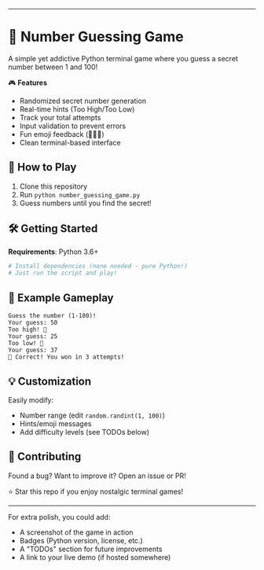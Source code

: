 
---

# 🔢 Number Guessing Game  

A simple yet addictive Python terminal game where you guess a secret number between 1 and 100!

🎮 **Features**  
- Randomized secret number generation  
- Real-time hints (Too High/Too Low)  
- Track your total attempts  
- Input validation to prevent errors  
- Fun emoji feedback (🔼🔽🎉)  
- Clean terminal-based interface  

## 🚀 How to Play  
1. Clone this repository  
2. Run `python number_guessing_game.py`  
3. Guess numbers until you find the secret!  



## 🛠️ Getting Started  
**Requirements**: Python 3.6+  

```python
# Install dependencies (none needed - pure Python!)  
# Just run the script and play!  
```

## 📸 Example Gameplay  
```
Guess the number (1-100)!  
Your guess: 50  
Too high! 🔼  
Your guess: 25  
Too low! 🔽  
Your guess: 37  
🎉 Correct! You won in 3 attempts!  
```

## 💡 Customization  
Easily modify:  
- Number range (edit `random.randint(1, 100)`)  
- Hints/emoji messages  
- Add difficulty levels (see TODOs below)  

## 🤝 Contributing  
Found a bug? Want to improve it? Open an issue or PR!  



⭐ Star this repo if you enjoy nostalgic terminal games!  

---

For extra polish, you could add:  
- A screenshot of the game in action  
- Badges (Python version, license, etc.)  
- A "TODOs" section for future improvements  
- A link to your live demo (if hosted somewhere)  

